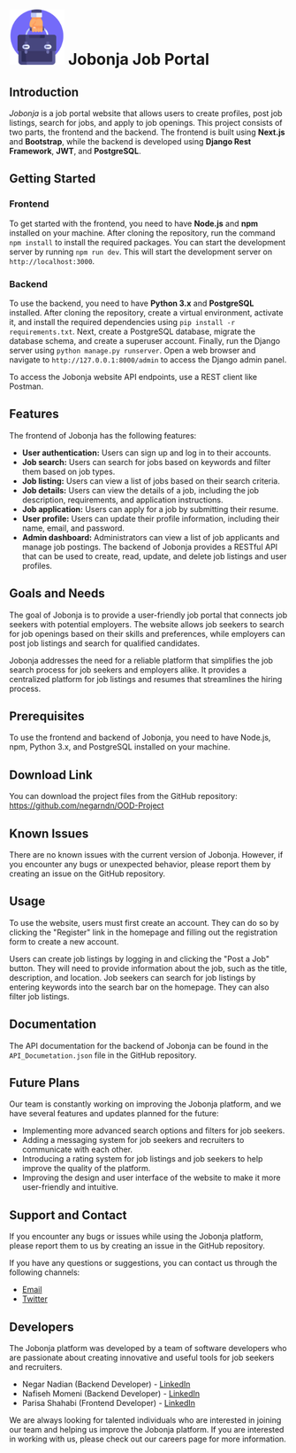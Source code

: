 <h1>
<img src="frontend/public/images/logo.png" alt= “” width="100" height="100">
  Jobonja Job Portal
</h1>


## Introduction
*Jobonja* is a job portal website that allows users to create profiles, post job listings, search for jobs, and apply to job openings. This project consists of two parts, the frontend and the backend. The frontend is built using **Next.js** and **Bootstrap**, while the backend is developed using **Django Rest Framework**, **JWT**, and **PostgreSQL**.

## Getting Started
### Frontend
To get started with the frontend, you need to have **Node.js** and **npm** installed on your machine. After cloning the repository, run the command `npm install` to install the required packages. You can start the development server by running `npm run dev`. This will start the development server on `http://localhost:3000`.

### Backend
To use the backend, you need to have **Python 3.x** and **PostgreSQL** installed. After cloning the repository, create a virtual environment, activate it, and install the required dependencies using `pip install -r requirements.txt`. Next, create a PostgreSQL database, migrate the database schema, and create a superuser account. Finally, run the Django server using `python manage.py runserver`. Open a web browser and navigate to `http://127.0.0.1:8000/admin` to access the Django admin panel.

To access the Jobonja website API endpoints, use a REST client like Postman.

## Features
The frontend of Jobonja has the following features:

- **User authentication:** Users can sign up and log in to their accounts.
- **Job search:** Users can search for jobs based on keywords and filter them based on job types.
- **Job listing:** Users can view a list of jobs based on their search criteria.
- **Job details:** Users can view the details of a job, including the job description, requirements, and application instructions.
- **Job application:** Users can apply for a job by submitting their resume.
- **User profile:** Users can update their profile information, including their name, email, and password.
- **Admin dashboard:** Administrators can view a list of job applicants and manage job postings.
The backend of Jobonja provides a RESTful API that can be used to create, read, update, and delete job listings and user profiles.

## Goals and Needs
The goal of Jobonja is to provide a user-friendly job portal that connects job seekers with potential employers. The website allows job seekers to search for job openings based on their skills and preferences, while employers can post job listings and search for qualified candidates.

Jobonja addresses the need for a reliable platform that simplifies the job search process for job seekers and employers alike. It provides a centralized platform for job listings and resumes that streamlines the hiring process.

## Prerequisites
To use the frontend and backend of Jobonja, you need to have Node.js, npm, Python 3.x, and PostgreSQL installed on your machine.

## Download Link
You can download the project files from the GitHub repository: https://github.com/negarndn/OOD-Project

## Known Issues
There are no known issues with the current version of Jobonja. However, if you encounter any bugs or unexpected behavior, please report them by creating an issue on the GitHub repository.

## Usage
To use the website, users must first create an account. They can do so by clicking the "Register" link in the homepage and filling out the registration form to create a new account.

Users can create job listings by logging in and clicking the "Post a Job" button. They will need to provide information about the job, such as the title, description, and location. Job seekers can search for job listings by entering keywords into the search bar on the homepage. They can also filter job listings.

## Documentation
The API documentation for the backend of Jobonja can be found in the `API_Documetation.json` file in the GitHub repository.

## Future Plans
Our team is constantly working on improving the Jobonja platform, and we have several features and updates planned for the future:

- Implementing more advanced search options and filters for job seekers.
- Adding a messaging system for job seekers and recruiters to communicate with each other.
- Introducing a rating system for job listings and job seekers to help improve the quality of the platform.
- Improving the design and user interface of the website to make it more user-friendly and intuitive.

## Support and Contact
If you encounter any bugs or issues while using the Jobonja platform, please report them to us by creating an issue in the GitHub repository.

If you have any questions or suggestions, you can contact us through the following channels:

- [Email](support@jobonja.com)
- [Twitter](https://twitter.com/MadLlamaGames?s=20)

## Developers
The Jobonja platform was developed by a team of software developers who are passionate about creating innovative and useful tools for job seekers and recruiters.

- Negar Nadian (Backend Developer) - [LinkedIn](https://www.linkedin.com/in/negar-nadian-404914198/)
- Nafiseh Momeni (Backend Developer) - [LinkedIn](https://www.linkedin.com/in/nafiseh-momeni-499146144/)
- Parisa Shahabi (Frontend Developer) - [LinkedIn](https://www.linkedin.com/in/parisa-shahabi/)

We are always looking for talented individuals who are interested in joining our team and helping us improve the Jobonja platform. If you are interested in working with us, please check out our careers page for more information.
